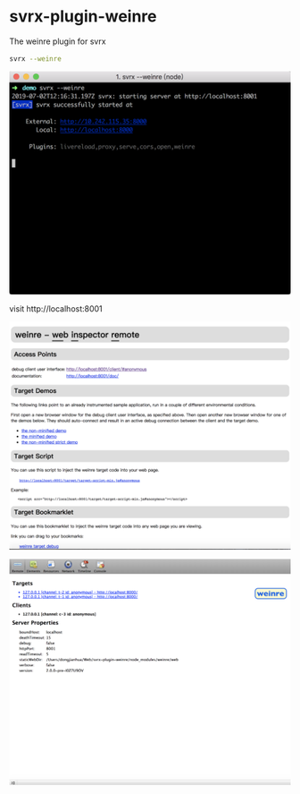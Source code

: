 # svrx-plugin-weinre

The weinre plugin for svrx

```bash
svrx --weinre
```

![](./demo1.png)

visit http://localhost:8001

![](./demo2.png)

![](./demo3.png)


